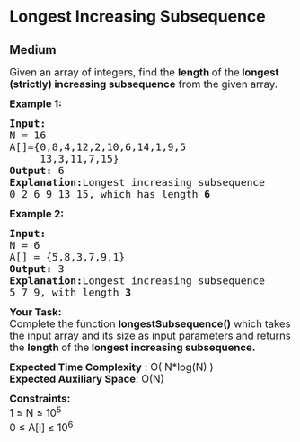 # Longest Increasing Subsequence
##  Medium 
<div class="problem-statement">
                <p></p><p><span style="font-size:18px">Given an array of integers, find the <strong>length </strong>of the<strong> longest (strictly) increasing subsequence</strong> from the&nbsp;given array.</span></p>

<p><strong><span style="font-size:18px">Example 1:</span></strong></p>

<pre><strong><span style="font-size:18px">Input:
</span></strong><span style="font-size:18px">N = 16
A[]={0,8,4,12,2,10,6,14,1,9,5
&nbsp;    13,3,11,7,15}
<strong>Output: </strong>6<strong>
Explanation:</strong>Longest&nbsp;increasing subsequence
0 2 6 9 13 15, which has length&nbsp;<strong>6</strong></span>
</pre>

<p><strong><span style="font-size:18px">Example 2:</span></strong></p>

<pre><strong><span style="font-size:18px">Input:
</span></strong><span style="font-size:18px">N = 6
A[] = {5,8,3,7,9,1}
<strong>Output: </strong>3<strong>
Explanation:</strong>Longest increasing subsequence
5 7 9, with length&nbsp;<strong>3</strong></span></pre>

<p><span style="font-size:18px"><strong>Your Task:</strong><br>
Complete the function&nbsp;<strong>longestSubsequence()</strong>&nbsp;which takes the input array and its size as input parameters&nbsp;and returns the&nbsp;<strong>length </strong>of the<strong> longest increasing subsequence.</strong></span></p>

<p><span style="font-size:18px"><strong>Expected Time Complexity</strong> : O( N*log(N) )<br>
<strong>Expected Auxiliary Space</strong>: O(N)</span></p>

<p><span style="font-size:18px"><strong>Constraints:</strong></span><br>
<span style="font-size:18px">1 ≤ N ≤ 10<sup>5</sup><br>
0 ≤ A[i] ≤ 10<sup>6</sup></span></p>
 <p></p>
            </div>